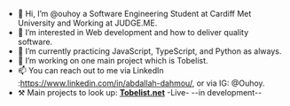 - 👋 Hi, I’m @ouhoy a Software Engineering Student at Cardiff Met University and Working at JUDGE.ME.
- 👀 I’m interested in Web development and how to deliver quality software.
- 🌱 I’m currently practicing JavaScript, TypeScript, and Python as always.
- 💞️ I’m working on one main project which is Tobelist.
- 📫 You can reach out to me via LinkedIn :https://www.linkedin.com/in/abdallah-dahmou/,  or via IG: @Ouhoy.
- ⚒️ Main projects to look up: <b><a href="https://tobelist.net/" target="_blank">Tobelist.net</a></b> -Live- --in development--

<!---
ouhoy/ouhoy is a ✨ special ✨ repository because its `README.md` (this file) appears on your GitHub profile.
You can click the Preview link to take a look at your changes.
- 💞️ I’m working on a project called Tighri which is an online school :)
--->
